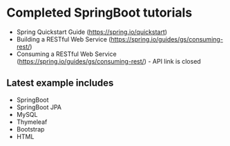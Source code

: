 # Completed SpringBoot tutorials

- Spring Quickstart Guide (https://spring.io/quickstart) 
- Building a RESTful Web Service (https://spring.io/guides/gs/consuming-rest/)
- Consuming a RESTful Web Service (https://spring.io/guides/gs/consuming-rest/) - API link is closed

## Latest example includes 

- SpringBoot
- SpringBoot JPA
- MySQL
- Thymeleaf
- Bootstrap
- HTML
